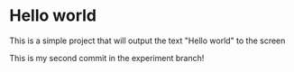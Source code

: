 # Hello world

This is a simple project that will output the text "Hello world" to the screen

This is my second commit in the experiment branch!
